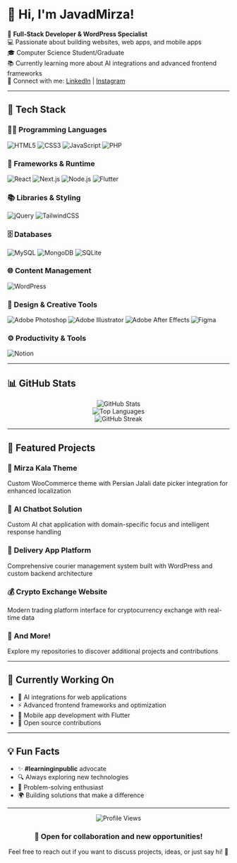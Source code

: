 # 👋 Hi, I'm JavadMirza!

🚀 **Full-Stack Developer & WordPress Specialist**  
💻 Passionate about building websites, web apps, and mobile apps  
🎓 Computer Science Student/Graduate  
📚 Currently learning more about AI integrations and advanced frontend frameworks  
🔗 Connect with me: [LinkedIn](https://ir.linkedin.com/in/javadmirzaalizadeh) | [Instagram](https://www.instagram.com/mirza.soft?igsh=MTZtYng4OXVlbGU1aw==)

---

## 🧠 Tech Stack

### 👨‍💻 Programming Languages
![HTML5](https://img.shields.io/badge/HTML5-E34F26?style=for-the-badge&logo=html5&logoColor=white)
![CSS3](https://img.shields.io/badge/CSS3-1572B6?style=for-the-badge&logo=css3&logoColor=white)
![JavaScript](https://img.shields.io/badge/JavaScript-F7DF1E?style=for-the-badge&logo=javascript&logoColor=black)
![PHP](https://img.shields.io/badge/PHP-777BB4?style=for-the-badge&logo=php&logoColor=white)

### 🧩 Frameworks & Runtime
![React](https://img.shields.io/badge/React-20232A?style=for-the-badge&logo=react&logoColor=61DAFB)
![Next.js](https://img.shields.io/badge/Next.js-000000?style=for-the-badge&logo=next.js&logoColor=white)
![Node.js](https://img.shields.io/badge/Node.js-339933?style=for-the-badge&logo=node.js&logoColor=white)
![Flutter](https://img.shields.io/badge/Flutter-02569B?style=for-the-badge&logo=flutter&logoColor=white)

### 📚 Libraries & Styling
![jQuery](https://img.shields.io/badge/jQuery-0769AD?style=for-the-badge&logo=jquery&logoColor=white)
![TailwindCSS](https://img.shields.io/badge/Tailwind_CSS-38B2AC?style=for-the-badge&logo=tailwind-css&logoColor=white)

### 🗄️ Databases
![MySQL](https://img.shields.io/badge/MySQL-4479A1?style=for-the-badge&logo=mysql&logoColor=white)
![MongoDB](https://img.shields.io/badge/MongoDB-47A248?style=for-the-badge&logo=mongodb&logoColor=white)
![SQLite](https://img.shields.io/badge/SQLite-003B57?style=for-the-badge&logo=sqlite&logoColor=white)

### 🌐 Content Management
![WordPress](https://img.shields.io/badge/WordPress-21759B?style=for-the-badge&logo=wordpress&logoColor=white)

### 🎨 Design & Creative Tools
![Adobe Photoshop](https://img.shields.io/badge/Photoshop-31A8FF?style=for-the-badge&logo=Adobe-Photoshop&logoColor=white)
![Adobe Illustrator](https://img.shields.io/badge/Illustrator-FF9A00?style=for-the-badge&logo=adobe-illustrator&logoColor=white)
![Adobe After Effects](https://img.shields.io/badge/After_Effects-9999FF?style=for-the-badge&logo=adobe-after-effects&logoColor=white)
![Figma](https://img.shields.io/badge/Figma-F24E1E?style=for-the-badge&logo=figma&logoColor=white)

### ⚙️ Productivity & Tools
![Notion](https://img.shields.io/badge/Notion-000000?style=for-the-badge&logo=notion&logoColor=white)

---

## 📊 GitHub Stats

<div align="center">
  <img src="https://github-readme-stats.vercel.app/api?username=javadmirza&show_icons=true&theme=radical&hide_border=true" alt="GitHub Stats" />
</div>

<div align="center">
  <img src="https://github-readme-stats.vercel.app/api/top-langs/?username=javadmirza&layout=compact&theme=radical&hide_border=true" alt="Top Languages" />
</div>

<div align="center">
  <img src="https://github-readme-streak-stats.herokuapp.com/?user=javadmirza&theme=radical&hide_border=true" alt="GitHub Streak" />
</div>

---

## 🚀 Featured Projects

### 🛒 **Mirza Kala Theme**
Custom WooCommerce theme with Persian Jalali date picker integration for enhanced localization

### 🤖 **AI Chatbot Solution**
Custom AI chat application with domain-specific focus and intelligent response handling

### 🚚 **Delivery App Platform**
Comprehensive courier management system built with WordPress and custom backend architecture

### 💰 **Crypto Exchange Website**
Modern trading platform interface for cryptocurrency exchange with real-time data

### 🌟 **And More!**
Explore my repositories to discover additional projects and contributions

---

## 🌱 Currently Working On
- 🔮 AI integrations for web applications
- ⚡ Advanced frontend frameworks and optimization
- 📱 Mobile app development with Flutter
- 🎯 Open source contributions

---

## 💡 Fun Facts
- ✨ **#learninginpublic** advocate
- 🔍 Always exploring new technologies
- 🎯 Problem-solving enthusiast
- 🌍 Building solutions that make a difference

---

<div align="center">
  <img src="https://komarev.com/ghpvc/?username=javadmirza&color=blueviolet&style=for-the-badge" alt="Profile Views" />
</div>

<div align="center">
  <h3>💼 Open for collaboration and new opportunities!</h3>
  <p>Feel free to reach out if you want to discuss projects, ideas, or just say hi! 👋</p>
</div>
